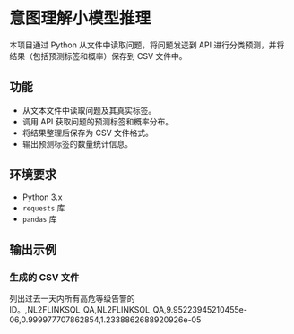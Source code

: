 # 意图理解小模型推理

本项目通过 Python 从文件中读取问题，将问题发送到 API 进行分类预测，并将结果（包括预测标签和概率）保存到 CSV 文件中。

## 功能

- 从文本文件中读取问题及其真实标签。
- 调用 API 获取问题的预测标签和概率分布。
- 将结果整理后保存为 CSV 文件格式。
- 输出预测标签的数量统计信息。

## 环境要求

- Python 3.x
- `requests` 库
- `pandas` 库

## 输出示例

### 生成的 CSV 文件

列出过去一天内所有高危等级告警的 ID。,NL2FLINKSQL_QA,NL2FLINKSQL_QA,9.95223945210455e-06,0.999977707862854,1.2338862688920926e-05
